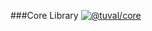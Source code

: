 ###Core Library
[![@tuval/core](https://badge.fury.io/js/@tuval%2Fcore.svg)](https://badge.fury.io/js/@tuval%2Fcore)